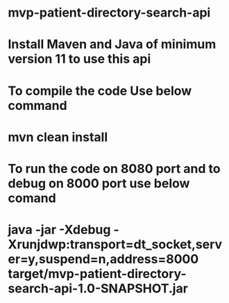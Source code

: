 # mvp-patient-directory-search-api
# Install Maven and Java of minimum version 11 to use this api
# To compile the code Use below command
# mvn clean install  
# To run the code on 8080 port and to debug on 8000 port use below comand
# java -jar -Xdebug -Xrunjdwp:transport=dt_socket,server=y,suspend=n,address=8000 target/mvp-patient-directory-search-api-1.0-SNAPSHOT.jar
